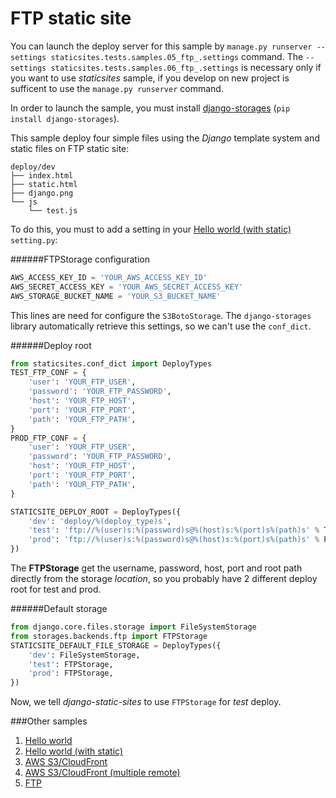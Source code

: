 # FTP static site

You can launch the deploy server for this sample by `manage.py runserver --settings staticsites.tests.samples.05_ftp_.settings` 
command. The `--settings staticsites.tests.samples.06_ftp_.settings` is necessary only if you want to use 
*staticsites* sample, if you develop on new project is sufficent to use the `manage.py runserver` command.

In order to launch the sample, you must install [django-storages](https://django-storages.readthedocs.org/) 
(`pip install django-storages`).

This sample deploy four simple files using the *Django* template system and static files on FTP static site:

```
deploy/dev
├── index.html
├── static.html
├── django.png
└── js
    └── test.js
```

To do this, you must to add a setting in your [Hello world (with static)](https://github.com/ciotto/django-static-sites/tree/master/staticsites/tests/samples/02_hello_world) 
`setting.py`:

######FTPStorage configuration
```python
AWS_ACCESS_KEY_ID = 'YOUR_AWS_ACCESS_KEY_ID'
AWS_SECRET_ACCESS_KEY = 'YOUR_AWS_SECRET_ACCESS_KEY'
AWS_STORAGE_BUCKET_NAME = 'YOUR_S3_BUCKET_NAME'
```

This lines are need for configure the `S3BotoStorage`. The `django-storages` library automatically retrieve this 
settings, so we can't use the `conf_dict`.


######Deploy root
```python
from staticsites.conf_dict import DeployTypes
TEST_FTP_CONF = {
    'user': 'YOUR_FTP_USER',
    'password': 'YOUR_FTP_PASSWORD',
    'host': 'YOUR_FTP_HOST',
    'port': 'YOUR_FTP_PORT',
    'path': 'YOUR_FTP_PATH',
}
PROD_FTP_CONF = {
    'user': 'YOUR_FTP_USER',
    'password': 'YOUR_FTP_PASSWORD',
    'host': 'YOUR_FTP_HOST',
    'port': 'YOUR_FTP_PORT',
    'path': 'YOUR_FTP_PATH',
}

STATICSITE_DEPLOY_ROOT = DeployTypes({
    'dev': 'deploy/%(deploy_type)s',
    'test': 'ftp://%(user)s:%(password)s@%(host)s:%(port)s%(path)s' % TEST_FTP_CONF,
    'prod': 'ftp://%(user)s:%(password)s@%(host)s:%(port)s%(path)s' % PROD_FTP_CONF,
})
```

The **FTPStorage** get the username, password, host, port and root path directly from the storage *location*, so you 
probably have 2 different deploy root for test and prod.


######Default storage
```python
from django.core.files.storage import FileSystemStorage
from storages.backends.ftp import FTPStorage
STATICSITE_DEFAULT_FILE_STORAGE = DeployTypes({
    'dev': FileSystemStorage,
    'test': FTPStorage,
    'prod': FTPStorage,
})
```

Now, we tell *django-static-sites* to use `FTPStorage` for *test* deploy.


###Other samples

1. [Hello world](https://github.com/ciotto/django-static-sites/tree/master/staticsites/tests/samples/01_hello_world)
2. [Hello world (with static)](https://github.com/ciotto/django-static-sites/tree/master/staticsites/tests/samples/02_hello_world)
3. [AWS S3/CloudFront](https://github.com/ciotto/django-static-sites/tree/master/staticsites/tests/samples/03_aws)
4. [AWS S3/CloudFront (multiple remote)](https://github.com/ciotto/django-static-sites/tree/master/staticsites/tests/samples/04_aws_multiple_deploy_type)
5. [FTP](https://github.com/ciotto/django-static-sites/tree/master/staticsites/tests/samples/05_ftp)
